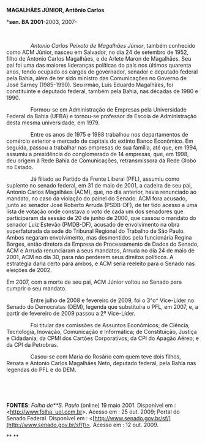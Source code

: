 **MAGALHÃES JÚNIOR, Antônio Carlos**

\***sen. BA 2001**-2003, 2007-

 

                *Antonio Carlos Peixoto de Magalhães Júnior*, também
conhecido como ACM Júnior, nasceu em Salvador, no dia 24 de setembro de
1952, filho de Antonio Carlos Magalhães, e de Arlete Maron de Magalhães.
Seu pai foi uma das maiores lideranças políticas do país nos últimos
quarenta anos, tendo ocupado os cargos de governador, senador e deputado
federal pela Bahia, além de ter sido ministro das Comunicações no
Governo de José Sarney (1985-1990). Seu irmão, Luis Eduardo Magalhães,
foi constituinte e deputado federal, também pela Bahia, nas décadas de
1980 e 1990.

                Formou-se em Administração de Empresas pela Universidade
Federal da Bahia (UFBA) e tornou-se professor da Escola de Administração
desta mesma universidade, em 1979.

                Entre os anos de 1975 e 1988 trabalhou nos departamentos
de comércio exterior e mercado de capitais do extinto Banco Econômico.
Em seguida, passou a trabalhar nas empresas de sua família, até que, em
1994, assumiu a presidência do conglomerado de 14 empresas, que, em
1998, deu origem à Rede Bahia de Comunicações, retransmissora da Rede
Globo no Estado.

                Já filiado ao Partido da Frente Liberal (PFL), assumiu
como suplente no senado federal, em 31 de maio de 2001, a cadeira de seu
pai, Antonio Carlos Magalhães (ACM), que, no dia anterior, havia
renunciado ao mandato, no caso da violação do painel do Senado. ACM fora
acusado, junto ao senador José Roberto Arruda (PSDB-DF), de ter tido
acesso a uma lista de votação onde constava o voto de cada um dos
senadores que participaram da sessão de 20 de junho de 2000, que cassou
o mandato do senador Luiz Estevão (PMDB-DF), acusado de envolvimento na
obra superfaturada da sede do Tribunal Regional do Trabalho de São
Paulo. Ambos negaram envolvimento, mas desmentidos pela funcionária
Regina Borges, então diretora da Empresa de Processamento de Dados do
Senado, ACM e Arruda renunciaram a seus mandatos, Arruda no dia 24 de
maio de 2001, ACM no dia 30, para não perderem seus direitos políticos.
A estratégia daria certo para ambos, e ACM seria reeleito para o Senado
nas eleições de 2002.

Em 2007, com a morte de seu pai, ACM Júnior voltou ao Senado para
cumprir o seu mandato.

                Entre julho de 2008 e fevereiro de 2009, foi o 3^o^
Vice-Líder no Senado do Democratas (DEM), legenda que substituíra o PFL,
em 2007, e, a partir de fevereiro de 2009 passou a 2º Vice-Líder.

                Foi titular das comissões de Assuntos Econômicos; de
Ciência, Tecnologia, Inovação, Comunicação e Informática; de
Constituição, Justiça e Cidadania; da CPMI dos Cartões Corporativos; da
CPI do Apagão Aéreo; e da CPI da Petrobras.

                Casou-se com Maria do Rosário com quem teve dois filhos,
Renata e Antonio Carlos Magalhães Neto, deputado federal, pela Bahia nas
legendas do PFL e do DEM.

 

 

**FONTES**: *Folha de**S. Paulo* (online) 19 maio 2001. Disponível em :
\<[http://www.folha. uol.com.br](http://www.%20folha.%20uol.com.br/)\>.
Acesso em : 25 out. 2009; Portal do Senado Federal. Disponível em :
\<[http://www.senado.gov.br/sf/](http://www.senado.gov.br/sf/)\>. Acesso
em : 12 out. 2009.   

** **
